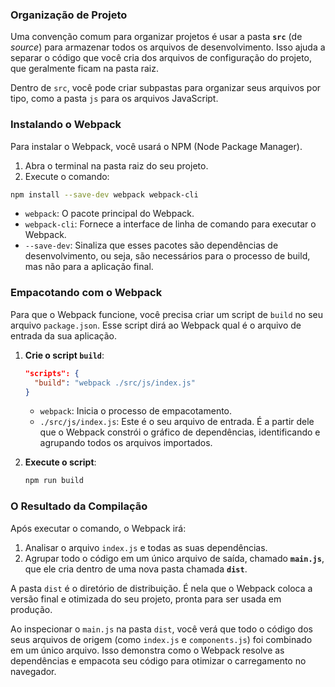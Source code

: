 ### Organização de Projeto

Uma convenção comum para organizar projetos é usar a pasta **`src`** (de *source*) para armazenar todos os arquivos de desenvolvimento. Isso ajuda a separar o código que você cria dos arquivos de configuração do projeto, que geralmente ficam na pasta raiz.

Dentro de `src`, você pode criar subpastas para organizar seus arquivos por tipo, como a pasta `js` para os arquivos JavaScript.

### Instalando o Webpack

Para instalar o Webpack, você usará o NPM (Node Package Manager).

1.  Abra o terminal na pasta raiz do seu projeto.
2.  Execute o comando:

<!-- end list -->

```bash
npm install --save-dev webpack webpack-cli
```

  * `webpack`: O pacote principal do Webpack.
  * `webpack-cli`: Fornece a interface de linha de comando para executar o Webpack.
  * `--save-dev`: Sinaliza que esses pacotes são dependências de desenvolvimento, ou seja, são necessários para o processo de build, mas não para a aplicação final.

### Empacotando com o Webpack

Para que o Webpack funcione, você precisa criar um script de `build` no seu arquivo `package.json`. Esse script dirá ao Webpack qual é o arquivo de entrada da sua aplicação.

1.  **Crie o script `build`**:

    ```json
    "scripts": {
      "build": "webpack ./src/js/index.js"
    }
    ```

      * `webpack`: Inicia o processo de empacotamento.
      * `./src/js/index.js`: Este é o seu arquivo de entrada. É a partir dele que o Webpack constrói o gráfico de dependências, identificando e agrupando todos os arquivos importados.

2.  **Execute o script**:

    ```bash
    npm run build
    ```

### O Resultado da Compilação

Após executar o comando, o Webpack irá:

1.  Analisar o arquivo `index.js` e todas as suas dependências.
2.  Agrupar todo o código em um único arquivo de saída, chamado **`main.js`**, que ele cria dentro de uma nova pasta chamada **`dist`**.

A pasta `dist` é o diretório de distribuição. É nela que o Webpack coloca a versão final e otimizada do seu projeto, pronta para ser usada em produção.

Ao inspecionar o `main.js` na pasta `dist`, você verá que todo o código dos seus arquivos de origem (como `index.js` e `components.js`) foi combinado em um único arquivo. Isso demonstra como o Webpack resolve as dependências e empacota seu código para otimizar o carregamento no navegador.

